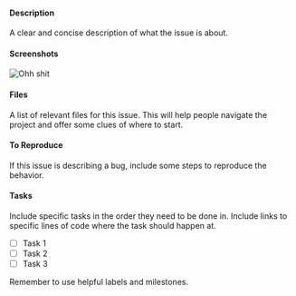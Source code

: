 #### Description
A clear and concise description of what the issue is about.

#### Screenshots
![Ohh shit](https://media.giphy.com/media/6uGhT1O4sxpi8/giphy.gif)

#### Files
A list of relevant files for this issue. This will help people navigate the project and offer some clues of where to start.

#### To Reproduce
If this issue is describing a bug, include some steps to reproduce the behavior.

#### Tasks
Include specific tasks in the order they need to be done in. Include links to specific lines of code where the task should
happen at.
- [ ] Task 1
- [ ] Task 2
- [ ] Task 3

Remember to use helpful labels and milestones.
